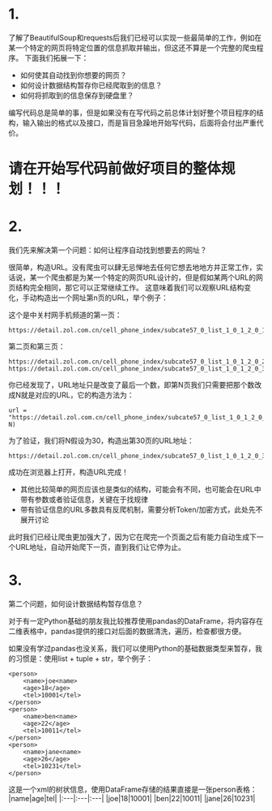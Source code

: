 # 1.
了解了BeautifulSoup和requests后我们已经可以实现一些最简单的工作，例如在某一个特定的网页将特定位置的信息抓取并输出，但这还不算是一个完整的爬虫程序。
下面我们拓展一下：
- 如何使其自动找到你想要的网页？
- 如何设计数据结构暂存你已经爬取到的信息？
- 如何将抓取到的信息保存到硬盘里？

编写代码总是简单的事，但是如果没有在写代码之前总体计划好整个项目程序的结构，输入输出的格式以及接口，而是盲目急躁地开始写代码，后面将会付出严重代价。

# 请在开始写代码前做好项目的整体规划！！！

# 2.
我们先来解决第一个问题：如何让程序自动找到想要去的网址？

很简单，构造URL。没有爬虫可以肆无忌惮地去任何它想去地地方并正常工作，实话说，某一个爬虫都是为某一个特定的网页URL设计的，但是假如某两个URL的网页结构完全相同，那它可以正常继续工作。
这意味着我们可以观察URL结构变化，手动构造出一个网址第n页的URL，举个例子：

这个是中关村网手机频道的第一页：
```
https://detail.zol.com.cn/cell_phone_index/subcate57_0_list_1_0_1_2_0_1.html
```

第二页和第三页：
```
https://detail.zol.com.cn/cell_phone_index/subcate57_0_list_1_0_1_2_0_2.html
https://detail.zol.com.cn/cell_phone_index/subcate57_0_list_1_0_1_2_0_3.html
```

你已经发现了，URL地址只是改变了最后一个数，即第N页我们只需要把那个数改成N就是对应的URL，它的构造方法为：
```
url = "https://detail.zol.com.cn/cell_phone_index/subcate57_0_list_1_0_1_2_0_$.html".replace('$', N)
```

为了验证，我们将N假设为30，构造出第30页的URL地址：
```
https://detail.zol.com.cn/cell_phone_index/subcate57_0_list_1_0_1_2_0_30.html
```
成功在浏览器上打开，构造URL完成！

- 其他比较简单的网页应该也是类似的结构，可能会有不同，也可能会在URL中带有参数或者验证信息，关键在于找规律
- 带有验证信息的URL多数具有反爬机制，需要分析Token/加密方式，此处先不展开讨论

此时我们已经让爬虫更加强大了，因为它在爬完一个页面之后有能力自动生成下一个URL地址，自动开始爬下一页，直到我们让它停为止。

# 3.
第二个问题，如何设计数据结构暂存信息？

对于有一定Python基础的朋友我比较推荐使用pandas的DataFrame，将内容存在二维表格中，pandas提供的接口对后面的数据清洗，遍历，检查都很方便。

如果没有学过pandas也没关系，我们可以使用Python的基础数据类型来暂存，我的习惯是：使用list + tuple + str，举个例子：
```
<person>
    <name>joe<name>
    <age>18</age>
    <tel>10001</tel>
</person>
<person>
    <name>ben<name>
    <age>22</age>
    <tel>10011</tel>
</person>
<person>
    <name>jane<name>
    <age>26</age>
    <tel>10231</tel>
</person>
```
这是一个xml的树状信息，使用DataFrame存储的结果直接是一张person表格：
|name|age|tel|
|:---|:---|:---|
|joe|18|10001|
|ben|22|10011|
|jane|26|10231|


